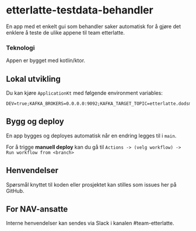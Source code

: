 # etterlatte-testdata-behandler

En app med et enkelt gui som behandler saker automatisk for å gjøre det enklere å teste de ulike appene til team etterlatte.

### Teknologi
Appen er bygget med kotlin/ktor.

## Lokal utvikling
Du kan kjøre `ApplicationKt` med følgende environment variables:

```
DEV=true;KAFKA_BROKERS=0.0.0.0:9092;KAFKA_TARGET_TOPIC=etterlatte.dodsmelding
```

## Bygg og deploy

En app bygges og deployes automatisk når en endring legges til i `main`.

For å trigge **manuell deploy** kan du gå til `Actions -> (velg workflow) -> Run workflow from <branch>`


## Henvendelser

Spørsmål knyttet til koden eller prosjektet kan stilles som issues her på GitHub.


## For NAV-ansatte

Interne henvendelser kan sendes via Slack i kanalen #team-etterlatte.
